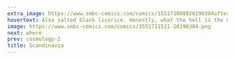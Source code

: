 ```yaml
---
extra_image: https://www.smbc-comics.com/comics/155171008920190304after.png
hovertext: Also salted black licorice. Honestly, what the hell is the matter with twins separated at birth?
image: https://www.smbc-comics.com/comics/1551711511-20190304.png
next: where
prev: cosmology-2
title: Scandinavia
---
```

